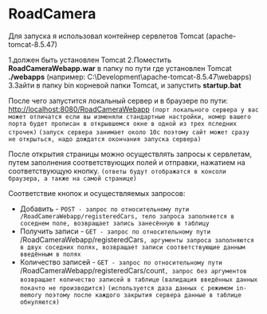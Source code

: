 **RoadCamera**
==============

Для запуска я использовал контейнер сервлетов Tomcat (apache-tomcat-8.5.47)

1.должен быть установлен Tomcat
2.Поместить **RoadCameraWebapp.war** в папку по пути где установлен Tomcat **./webapps** (например: C:\Development\apache-tomcat-8.5.47\webapps)
3.Зайти в папку bin корневой папки Tomcat, и запустить **startup.bat**

После чего запустится локальный сервер и в браузере по пути: 
<http://localhost:8080/RoadCameraWebapp>
`(порт локального сервера у вас может отличатся если вы изменяли стандартные настройки, номер вашего порта будет прописан в открывшемся окне в одной из трех пследних строчек)`
`(запуск сервера занимает около 10с поэтому сайт может сразу не открыться, надо дождатся окончания запуска сервера)`

После открытия страницы можно осуществлять запросы к сервлетам, 
путем заполнения соответствующих полей и отправки, нажатием на соответствующую кнопку.
`(ответы будут отображатся в консоли браузера, а также на самой странице)`

Соответствие кнопок и осуществляемых запросов:
* Добавить - `POST - запрос по относительному пути /RoadCameraWebapp/registeredCars, тело запроса заполняется в соседнем поле, возвращает запись занесённую в таблицу`
* Получить записи - `GET - запрос по относительному пути `/RoadCameraWebapp/registeredCars`, аргументы запроса заполняются в двух соседних полях, возвращает записи соответствующие данным введённым в полях`
* Количество записей - `GET - запрос по относительному пути `/RoadCameraWebapp/registeredCars/count`, запрос без аргументов возвращает количество записей в таблице`
`(валидация введённых данных покачто не производится)`
`(используется даза данных с режимом in-memory поэтому после каждого закрытия сервера данные в таблице обнуляются)`
